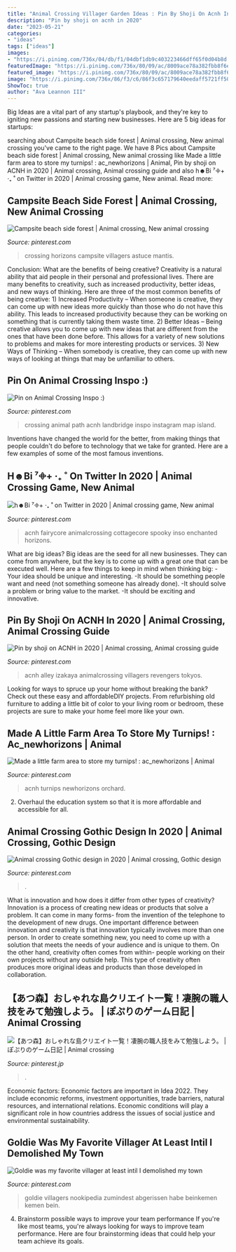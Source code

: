```yaml
---
title: "Animal Crossing Villager Garden Ideas : Pin By Shoji On Acnh In 2020"
description: "Pin by shoji on acnh in 2020"
date: "2023-05-21"
categories:
- "ideas"
tags: ["ideas"]
images:
- "https://i.pinimg.com/736x/04/db/f1/04dbf1db9c403223466dff65f0d04b8d.jpg"
featuredImage: "https://i.pinimg.com/736x/80/09/ac/8009ace78a382fbb8f6e9e5dd0034187.jpg"
featured_image: "https://i.pinimg.com/736x/80/09/ac/8009ace78a382fbb8f6e9e5dd0034187.jpg"
image: "https://i.pinimg.com/736x/86/f3/c6/86f3c657179640eedaff5721ff502a06.jpg"
ShowToc: true
author: "Ava Leannon III"
---
```



Big Ideas are a vital part of any startup's playbook, and they're key to igniting new passions and starting new businesses. Here are 5 big ideas for startups: 

	

		
searching about Campsite beach side forest | Animal crossing, New animal crossing you've came to the right page. We have 8 Pics about Campsite beach side forest | Animal crossing, New animal crossing like Made a little farm area to store my turnips! : ac_newhorizons | Animal, Pin by shoji on ACNH in 2020 | Animal crossing, Animal crossing guide and also h☻Bi ⁷𖧵+ ‧₊ ˚ on Twitter in 2020 | Animal crossing game, New animal. Read more:
		
    
## Campsite Beach Side Forest | Animal Crossing, New Animal Crossing

<img loading=lazy src="https://i.pinimg.com/736x/80/09/ac/8009ace78a382fbb8f6e9e5dd0034187.jpg" onerror="this.onerror=null;this.src='https://tse2.mm.bing.net/th?id=OIP.6plcFxkslM1eCPMZqj9KdAHaEK&amp;pid=15.1';" alt="Campsite beach side forest | Animal crossing, New animal crossing">

_Source: pinterest.com_

>crossing horizons campsite villagers astuce mantis. 

	

Conclusion: What are the benefits of being creative?
Creativity is a natural ability that aid people in their personal and professional lives. There are many benefits to creativity, such as increased productivity, better ideas, and new ways of thinking. Here are three of the most common benefits of being creative: 1) Increased Productivity – When someone is creative, they can come up with new ideas more quickly than those who do not have this ability. This leads to increased productivity because they can be working on something that is currently taking them waste time. 2) Better Ideas – Being creative allows you to come up with new ideas that are different from the ones that have been done before. This allows for a variety of new solutions to problems and makes for more interesting products or services. 3) New Ways of Thinking – When somebody is creative, they can come up with new ways of looking at things that may be unfamiliar to others.

    
## Pin On Animal Crossing Inspo :)

<img loading=lazy src="https://i.pinimg.com/736x/86/f3/c6/86f3c657179640eedaff5721ff502a06.jpg" onerror="this.onerror=null;this.src='https://tse1.mm.bing.net/th?id=OIP.UyYJOc3658CIrhHJBf3EyAHaEK&amp;pid=15.1';" alt="Pin on Animal Crossing Inspo :)">

_Source: pinterest.com_

>crossing animal path acnh landbridge inspo instagram map island. 

	

Inventions have changed the world for the better, from making things that people couldn't do before to technology that we take for granted. Here are a few examples of some of the most famous inventions.

    
## H☻Bi ⁷𖧵+ ‧₊ ˚ On Twitter In 2020 | Animal Crossing Game, New Animal

<img loading=lazy src="https://i.pinimg.com/736x/91/0c/d0/910cd03e5371255f33ecf61c34c30a9c.jpg" onerror="this.onerror=null;this.src='https://tse4.mm.bing.net/th?id=OIP.3YCACwTTuJ_7P2jwCvQ6xwHaEK&amp;pid=15.1';" alt="h☻Bi ⁷𖧵+ ‧₊ ˚ on Twitter in 2020 | Animal crossing game, New animal">

_Source: pinterest.com_

>acnh fairycore animalcrossing cottagecore spooky inso enchanted horizons. 

	

What are big ideas?
Big ideas are the seed for all new businesses. They can come from anywhere, but the key is to come up with a great one that can be executed well. Here are a few things to keep in mind when thinking big: 
-Your idea should be unique and interesting. 
-It should be something people want and need (not something someone has already done). 
-It should solve a problem or bring value to the market. 
-It should be exciting and innovative.

    
## Pin By Shoji On ACNH In 2020 | Animal Crossing, Animal Crossing Guide

<img loading=lazy src="https://i.pinimg.com/736x/9e/2b/8b/9e2b8b973bb71cb411a58b24cac61337.jpg" onerror="this.onerror=null;this.src='https://tse2.mm.bing.net/th?id=OIP.Wd9heeeirAbQf-O1C9GYSQHaHa&amp;pid=15.1';" alt="Pin by shoji on ACNH in 2020 | Animal crossing, Animal crossing guide">

_Source: pinterest.com_

>acnh alley izakaya animalcrossing villagers revengers tokyos. 

	

Looking for ways to spruce up your home without breaking the bank? Check out these easy and affordableDIY projects. From refurbishing old furniture to adding a little bit of color to your living room or bedroom, these projects are sure to make your home feel more like your own.

    
## Made A Little Farm Area To Store My Turnips! : Ac_newhorizons | Animal

<img loading=lazy src="https://i.pinimg.com/736x/1d/fa/ec/1dfaec5ef09f11f7005a9c72cb057319.jpg" onerror="this.onerror=null;this.src='https://tse2.mm.bing.net/th?id=OIP.24tUBoNEYOjfdAJsFX9qzQHaEK&amp;pid=15.1';" alt="Made a little farm area to store my turnips! : ac_newhorizons | Animal">

_Source: pinterest.com_

>acnh turnips newhorizons orchard. 

	

2. Overhaul the education system so that it is more affordable and accessible for all.

    
## Animal Crossing Gothic Design In 2020 | Animal Crossing, Gothic Design

<img loading=lazy src="https://i.pinimg.com/736x/aa/ba/c3/aabac365258f01ecb6f133786038b43a.jpg" onerror="this.onerror=null;this.src='https://tse4.mm.bing.net/th?id=OIP.Vz2RyQG1KHZH30YeXKM1jQHaMh&amp;pid=15.1';" alt="Animal crossing Gothic design in 2020 | Animal crossing, Gothic design">

_Source: pinterest.com_

>. 

	

What is innovation and how does it differ from other types of creativity?
Innovation is a process of creating new ideas or products that solve a problem. It can come in many forms- from the invention of the telephone to the development of new drugs. 
One important difference between innovation and creativity is that innovation typically involves more than one person. In order to create something new, you need to come up with a solution that meets the needs of your audience and is unique to them. On the other hand, creativity often comes from within- people working on their own projects without any outside help. This type of creativity often produces more original ideas and products than those developed in collaboration.

    
## 【あつ森】おしゃれな島クリエイト一覧！凄腕の職人技をみて勉強しよう。 | ぽぷりのゲーム日記 | Animal Crossing

<img loading=lazy src="https://i.pinimg.com/736x/37/51/89/375189e56b0c33671af9643f7171b9a9.jpg" onerror="this.onerror=null;this.src='https://tse4.mm.bing.net/th?id=OIP.EooxBnYleV2N06CUaoTKpgHaEK&amp;pid=15.1';" alt="【あつ森】おしゃれな島クリエイト一覧！凄腕の職人技をみて勉強しよう。 | ぽぷりのゲーム日記 | Animal crossing">

_Source: pinterest.jp_

>. 

	

Economic factors:
Economic factors are important in Idea 2022. They include economic reforms, investment opportunities, trade barriers, natural resources, and international relations. Economic conditions will play a significant role in how countries address the issues of social justice and environmental sustainability.

    
## Goldie Was My Favorite Villager At Least Intil I Demolished My Town

<img loading=lazy src="https://i.pinimg.com/736x/04/db/f1/04dbf1db9c403223466dff65f0d04b8d.jpg" onerror="this.onerror=null;this.src='https://tse4.mm.bing.net/th?id=OIP.YtlVCqfCYn4wGuBS1WI1hAHaJQ&amp;pid=15.1';" alt="Goldie was my favorite villager at least intil I demolished my town">

_Source: pinterest.com_

>goldie villagers nookipedia zumindest abgerissen habe beinkemen kemen bein. 

	

4. Brainstorm possible ways to improve your team performance
If you're like most teams, you're always looking for ways to improve team performance. Here are four brainstorming ideas that could help your team achieve its goals.

